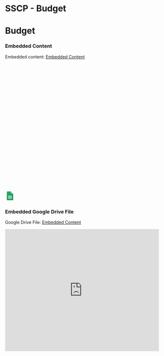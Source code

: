 # SSCP - Budget

# Budget

[](https://docs.google.com/spreadsheets/d/1j6NUgqp7vjNjFWbZotyrAugoUL8N4jsl-3Zgt2eWgXs/edit)

### Embedded Content

Embedded content: [Embedded Content]()

<iframe width="100%" height="400" src="" frameborder="0"></iframe>

![](../../../../assets/sheets_32dp.png)

[](https://drive.google.com/folderview?id=1JohpT30s2Q75pFxTguG_3fEYQaM6wCej)

### Embedded Google Drive File

Google Drive File: [Embedded Content](https://drive.google.com/embeddedfolderview?id=1JohpT30s2Q75pFxTguG_3fEYQaM6wCej#list)

<iframe width="100%" height="400" src="https://drive.google.com/embeddedfolderview?id=1JohpT30s2Q75pFxTguG_3fEYQaM6wCej#list" frameborder="0"></iframe>

